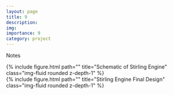 ```yaml
---
layout: page
title: 9
description: 
img: 
importance: 9
category: project
---
```


Notes


<div class="row">
    <div class="col-sm mt-3 mt-md-0">
        {% include figure.html path="" title="Schematic of Stirling Engine" class="img-fluid rounded z-depth-1" %}
    </div>
    <div class="col-sm mt-3 mt-md-0">
        {% include figure.html path="" title="Stirling Engine Final Design" class="img-fluid rounded z-depth-1" %}
    </div>
</div>


